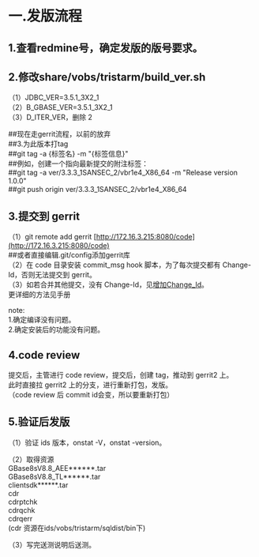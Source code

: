 # 一.发版流程

## 1.查看redmine号，确定发版的版号要求。
   

## 2.修改share/vobs/tristarm/build_ver.sh

（1）JDBC_VER=3.5.1_3X2_1  
（2）B_GBASE_VER=3.5.1_3X2_1  
（3）D_ITER_VER，删除 2
 
##现在走gerrit流程，以前的放弃  
##3.为此版本打tag  
##git tag -a {标签名} -m "{标签信息}"  
##例如，创建一个指向最新提交的附注标签：  
##git tag -a ver/3.3.3_1SANSEC_2/vbr1e4_X86_64 -m "Release version 1.0.0"  
##git push origin ver/3.3.3_1SANSEC_2/vbr1e4_X86_64
   

## 3.提交到 gerrit

（1）git remote add gerrit [http://172.16.3.215:8080/code](http://172.16.3.215:8080/code)  
##或者直接编辑.git/config添加gerrit库  
（2）在 code 目录安装 commit_msg hook 脚本，为了每次提交都有 Change-Id，否则无法提交到 gerrit。  
（3）如若合并其他提交，没有 Change-Id，见[增加Change_Id](1.git%E5%91%BD%E4%BB%A4%E8%AE%B0%E5%BD%95)。  
更详细的方法见手册
 
note:  
1.确定编译没有问题。  
2.确定安装后的功能没有问题。
   

## 4.code review

提交后，主管进行 code review，提交后，创建 tag，推动到 gerrit2 上。  
此时直接拉 gerrit2 上的分支，进行重新打包，发版。  
（code review 后 commit id会变，所以要重新打包）
   

## 5.验证后发版

（1）验证 ids 版本，onstat -V，onstat -version。
 
（2）取得资源  
GBase8sV8.8_AEE******.tar  
GBase8sV8.8_TL******.tar  
clientsdk******.tar  
cdr  
cdrptchk  
cdrqchk  
cdrqerr  
(cdr 资源在ids/vobs/tristarm/sqldist/bin下)
 
（3）写完送测说明后送测。